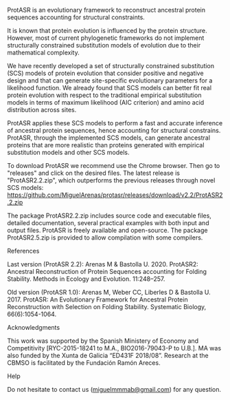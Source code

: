 ProtASR is an evolutionary framework to reconstruct ancestral protein sequences accounting for structural constraints.

It is known that protein evolution is influenced by the protein structure. However, most of current phylogenetic frameworks do not implement structurally constrained substitution models of evolution due to their mathematical complexity.

We have recently developed a set of structurally constrained substitution (SCS) models of protein evolution that consider positive and negative design and that can generate site-specific evolutionary parameters for a likelihood function. We already found that SCS models can better fit real protein evolution with respect to the traditional empirical substitution models in terms of maximum likelihood (AIC criterion) and amino acid distribution across sites.

ProtASR applies these SCS models to perform a fast and accurate inference of ancestral protein sequences, hence accounting for structural constrains. ProtASR, through the implemented SCS models, can generate ancestral proteins that are more realistic than proteins generated with empirical substitution models and other SCS models.


To download ProtASR we recommend use the Chrome browser. Then go to "releases" and click on the desired files. The latest release is "ProtASR2.2.zip", which outperforms the previous releases through novel SCS models: https://github.com/MiguelArenas/protasr/releases/download/v2.2/ProtASR2.2.zip 


The package ProtASR2.2.zip includes source code and executable files, detailed documentation, several practical examples with both input and output files.
ProtASR is freely available and open-source.
The package ProtASR2.5.zip is provided to allow compilation with some compilers.


References

Last version (ProtASR 2.2): 
Arenas M & Bastolla U. 2020. ProtASR2: Ancestral Reconstruction of Protein Sequences accounting for Folding Stability. Methods in Ecology and Evolution. 11:248–257.

Old version (ProtASR 1.0): 
Arenas M, Weber CC, Liberles D & Bastolla U. 2017. ProtASR: An Evolutionary Framework for Ancestral Protein Reconstruction with Selection on Folding Stability. Systematic Biology, 66(6):1054-1064.


Acknowledgments

This work was supported by the Spanish Ministery of Economy and Competitivity [RYC-2015-18241 to M.A., BIO2016-79043-P to U.B.]. MA was also funded by the Xunta de Galicia “ED431F 2018/08”. Research at the CBMSO is facilitated by the Fundación Ramón Areces.


Help

Do not hesitate to contact us (miguelmmmab@gmail.com) for any question.
